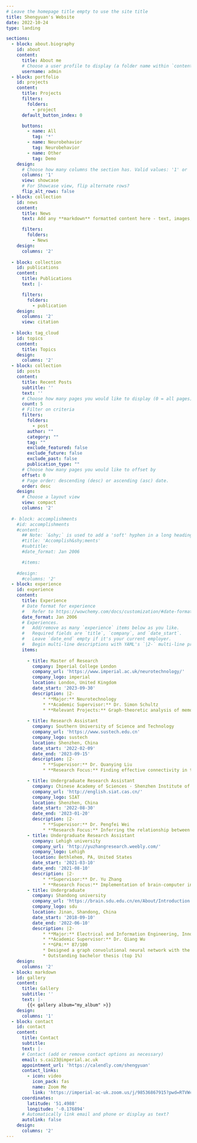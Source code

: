 ```yaml
---
# Leave the homepage title empty to use the site title
title: Shengyuan's Website
date: 2022-10-24
type: landing

sections:
  - block: about.biography
    id: about
    content:
      title: About me
      # Choose a user profile to display (a folder name within `content/authors/`)
      username: admin
  - block: portfolio
    id: projects
    content:
      title: Projects
      filters:
        folders:
          - project
      default_button_index: 0

      buttons:
        - name: All
          tag: '*'
        - name: Neurobehavior
          tag: Neurobehavior
        - name: Other
          tag: Demo
    design:
      # Choose how many columns the section has. Valid values: '1' or '2'.
      columns: '1'
      view: showcase
      # For Showcase view, flip alternate rows?
      flip_alt_rows: false
  - block: collection
    id: news
    content:
      title: News
      text: Add any **markdown** formatted content here - text, images, videos, galleries - and even HTML code!  Add any **markdown** formatted content here - text, images, videos, galleries - and even HTML cod  Add any **markdown** formatted content here - text, images, videos, galleries - and even HTML code!

      filters:
        folders: 
          - News
    design:
      columns: '2'
    
  - block: collection
    id: publications
    content:
      title: Publications
      text: |-

      filters:
        folders:
          - publication
    design:
      columns: '2'
      view: citation
    
  - block: tag_cloud
    id: topics
    content:
      title: Topics
    design:
      columns: '2'
  - block: collection
    id: posts
    content:
      title: Recent Posts
      subtitle: ''
      text: ''
      # Choose how many pages you would like to display (0 = all pages)
      count: 5
      # Filter on criteria
      filters:
        folders:
          - post
        author: ""
        category: ""
        tag: ""
        exclude_featured: false
        exclude_future: false
        exclude_past: false
        publication_type: ""
      # Choose how many pages you would like to offset by
      offset: 0
      # Page order: descending (desc) or ascending (asc) date.
      order: desc
    design:
      # Choose a layout view
      view: compact
      columns: '2'
    
  #- block: accomplishments
    #id: accomplishments
    #content:
      ## Note: `&shy;` is used to add a 'soft' hyphen in a long heading.
      #title: 'Accomplish&shy;ments'
      #subtitle:
      #date_format: Jan 2006

      #items:
        
    #design:
      #columns: '2'
  - block: experience
    id: experience
    content:
      title: Experience
      # Date format for experience
      #   Refer to https://wowchemy.com/docs/customization/#date-format
      date_format: Jan 2006
      # Experiences.
      #   Add/remove as many `experience` items below as you like.
      #   Required fields are `title`, `company`, and `date_start`.
      #   Leave `date_end` empty if it's your current employer.
      #   Begin multi-line descriptions with YAML's `|2-` multi-line prefix.
      items:
    
        - title: Master of Research
          company: Imperial College London
          company_url: 'https://www.imperial.ac.uk/neurotechnology/'
          company_logo: imperial
          location: London, United Kingdom
          date_start: '2023-09-30'
          description: |2-
              * **Major:** Neurotechnology
              * **Academic Supervisor:** Dr. Simon Schultz
              * **Relevant Projects:** Graph-theoretic analysis of memory encoding and recall with application to dementia.
    
        - title: Research Assistant
          company: Southern University of Science and Technology
          company_url: 'https://www.sustech.edu.cn'
          company_logo: sustech
          location: Shenzhen, China
          date_start: '2022-02-09'
          date_end: '2023-09-15'
          description: |2-
              * **Supervisor:** Dr. Quanying Liu
              * **Research Focus:** Finding effective connectivity in the non-linear information flow of asynchronous fMRI data, Analyzing brain heterogenous development to detect functional emergence in preterms and terms

        - title: Undergraduate Research Assistant
          company: Chinese Academy of Sciences - Shenzhen Institute of Advanced Technology
          company_url: 'http://english.siat.cas.cn/'
          company_logo: SIAT
          location: Shenzhen, China
          date_start: '2022-08-30'
          date_end: '2023-01-20'
          description: |2-
              * **Supervisor:** Dr. Pengfei Wei
              * **Research Focus:** Inferring the relationship between neural activity and episodic behavior under the influence of sepsis.
        - title: Undergraduate Research Assistant
          company: Lehigh university
          company_url: 'http://yuzhangresearch.weebly.com/'
          company_logo: Lehigh
          location: Bethlehem, PA, United States
          date_start: '2021-03-10'
          date_end: '2021-08-10'
          description: |2-
              * **Supervisor:** Dr. Yu Zhang
              * **Research Focus:** Implementation of brain-computer interface algorithm with different distraction paradigms
        - title: Undergraduate
          company: Shandong university
          company_url: 'https://brain.sdu.edu.cn/en/About/Introduction.htm'
          company_logo: sdu
          location: Jinan, Shandong, China
          date_start: '2018-09-10'
          date_end: '2022-06-10'
          description: |2-
              * **Major:** Electrical and Information Engineering, Innovation Key Class
              * **Academic Supervisor:** Dr. Qiang Wu
              * **GPA:** 87/100
              * Designed a graph convolutional neural network with the self-attention mechanism for graph feature analysis
              * Outstanding bachelor thesis (top 1%)
    design:
      columns: '2'
  - block: markdown
    id: gallery
    content:
      title: Gallery
      subtitle: ''
      text: |-
        {{< gallery album="my_album" >}}
    design:
      columns: '1'
  - block: contact
    id: contact
    content:
      title: Contact
      subtitle:
      text: |-
      # Contact (add or remove contact options as necessary)
      email: s.cai23@imperial.ac.uk
      appointment_url: 'https://calendly.com/shengyuan'
      contact_links:
        - icon: video
          icon_pack: fas
          name: Zoom Me
          link: 'https://imperial-ac-uk.zoom.us/j/98536867915?pwd=RTVWc2NLSEZ0RmQya1E5ZFN0M2dmZz09'
      coordinates:
        latitude: '51.4988'
        longitude: '-0.176894'
      # Automatically link email and phone or display as text?
      autolink: false
    design:
      columns: '2'  
---
```

